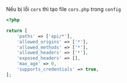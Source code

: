 Nếu bị lỗi `cors` thì tạo file `cors.php` trong `config`

```php
<?php

return [
    'paths' => ['api/*'],
    'allowed_origins' => ['*'],
    'allowed_methods' => ['*'],
    'allowed_headers' => ['*'],
    'exposed_headers' => [],
    'max_age' => 0,
    'supports_credentials' => true,
];

```